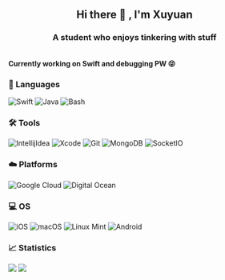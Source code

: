 <h2 align="center">Hi there 👋 , I'm Xuyuan</h2>
<h3 align="center">A student who enjoys tinkering with stuff</h3>

<br>
<b>Currently working on Swift and debugging PW 😝</b>

### 💬 Languages

![Swift](https://img.shields.io/badge/Swift-FA7343?style=for-the-badge&logo=swift&logoColor=white)
![Java](https://img.shields.io/badge/Java-E87D25?style=for-the-badge&logo=java&logoColor=white)
![Bash](https://img.shields.io/badge/Bash-4FA54B?style=for-the-badge&logo=gnubash&logoColor=white)


### 🛠 Tools

![IntellijIdea](https://img.shields.io/badge/intellijidea-ED3E51?style=for-the-badge&logo=intellijidea)
![Xcode](https://img.shields.io/badge/Xcode-1575F9?style=for-the-badge&logo=Xcode&logoColor=white)
![Git](https://img.shields.io/badge/Git-F05032?style=for-the-badge&logo=git&logoColor=white)
![MongoDB](https://img.shields.io/badge/MongoDB-3EA145?style=for-the-badge&logo=mongodb&logoColor=white)
![SocketIO](https://img.shields.io/badge/SocketIO-87C23C?style=for-the-badge&logo=socketdotio&logoColor=white)

### ☁️ Platforms

![Google Cloud](https://img.shields.io/badge/GoogleCloud-D94830?style=for-the-badge&logo=googlecloud&logoColor=white)
![Digital Ocean](https://img.shields.io/badge/DigitalOcean-1777F9?style=for-the-badge&logo=digitalocean&logoColor=white)

### 💻 OS

![iOS](https://img.shields.io/badge/iOS-000000?style=for-the-badge&logo=ios&logoColor=white)
![macOS](https://img.shields.io/badge/macOS-3194F1?style=for-the-badge&logo=apple&logoColor=white)
![Linux Mint](https://img.shields.io/badge/Linux_Mint-87CF3E?style=for-the-badge&logo=linux-mint&logoColor=white)
![Android](https://img.shields.io/badge/Android-3DDC84?style=for-the-badge&logo=android&logoColor=white)

### 📈 Statistics

<p align="left">
  <img src="https://github-readme-stats.vercel.app/api?username=txuyuan&show_icons=true&locale=en&count_private=true&bg_color=0e1116&text_color=fdfdfd&icon_color=fa8b02&title_color=fa8b02&hide_border=true">
  <img src="https://github-readme-streak-stats.herokuapp.com?user=txuyuan&theme=dark&hide_border=true&background=0e1116">
</p>
